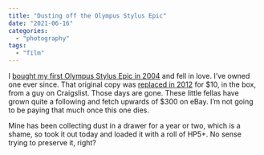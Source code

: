 ```yaml
---
title: "Dusting off the Olympus Stylus Epic"
date: "2021-06-16"
categories: 
  - "photography"
tags: 
  - "film"
---
```


I [bought my first Olympus Stylus Epic in 2004](https://archive.baty.net/2004/olympus-stylus-epic/) and fell in love. I’ve owned one ever since. That original copy was [replaced in 2012](https://archive.baty.net/2012/201211replacing-my-olympus-stylus-epic/) for $10, in the box, from a guy on Craigslist. Those days are gone. These little fellas have grown quite a following and fetch upwards of $300 on eBay. I’m not going to be paying that much once this one dies.

Mine has been collecting dust in a drawer for a year or two, which is a shame, so took it out today and loaded it with a roll of HP5+. No sense trying to preserve it, right?
